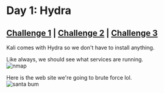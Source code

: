 # Day 1: Hydra

## [Challenge 1](#challenge-1-finding-the-name-of-the-cookie-used-for-authentication) | [Challenge 2](#challenge-2-decoding-the-cookie-and-finding-the-fixed-value) | [Challenge 3](#challenge-3-finding-mcinventorys-christmas-request)

Kali comes with Hydra so we don't have to install anything.

Like always, we should see what services are running.\
![nmap](https://i.imgur.com/gKddkd6.png)

Here is the web site we're going to brute force lol.\
![santa bum](https://i.imgur.com/SDevpZY.png)
